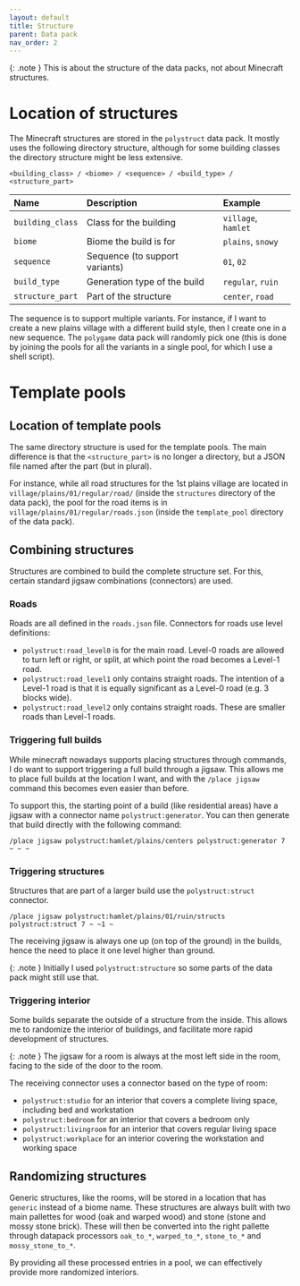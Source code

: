 ```yaml
---
layout: default
title: Structure
parent: Data pack
nav_order: 2
---
```


{: .note }
This is about the structure of the data packs, not about Minecraft structures.

# Location of structures

The Minecraft structures are stored in the `polystruct` data pack. It mostly
uses the following directory structure, although for some building classes the
directory structure might be less extensive.

```
<building_class> / <biome> / <sequence> / <build_type> / <structure_part>
```

| Name             | Description                    | Example             |
|:-----------------|:-------------------------------|:--------------------|
| `building_class` | Class for the building         | `village`, `hamlet` |
| `biome`          | Biome the build is for         | `plains`, `snowy`   |
| `sequence`       | Sequence (to support variants) | `01`, `02`          |
| `build_type`     | Generation type of the build   | `regular`, `ruin`   |
| `structure_part` | Part of the structure          | `center`, `road`    |

The sequence is to support multiple variants. For instance, if I want to create
a new plains village with a different build style, then I create one in a new
sequence. The `polygame` data pack will randomly pick one (this is done by
joining the pools for all the variants in a single pool, for which I use a
shell script).

# Template pools

## Location of template pools

The same directory structure is used for the template pools. The main
difference is that the `<structure_part>` is no longer a directory, but a JSON
file named after the part (but in plural).

For instance, while all road structures for the 1st plains village are located
in `village/plains/01/regular/road/` (inside the `structures` directory of the
data pack), the pool for the road items is in
`village/plains/01/regular/roads.json` (inside the `template_pool` directory of
the data pack).

## Combining structures

Structures are combined to build the complete structure set. For this, certain
standard jigsaw combinations (connectors) are used.

### Roads

Roads are all defined in the `roads.json` file. Connectors for roads use level
definitions:

- `polystruct:road_level0` is for the main road. Level-0 roads are allowed to
  turn left or right, or split, at which point the road becomes a Level-1 road.
- `polystruct:road_level1` only contains straight roads. The intention of a
  Level-1 road is that it is equally significant as a Level-0 road (e.g. 3
  blocks wide).
- `polystruct:road_level2` only contains straight roads. These are smaller
  roads than Level-1 roads.

### Triggering full builds

While minecraft nowadays supports placing structures through commands, I do
want to support triggering a full build through a jigsaw. This allows me to
place full builds at the location I want, and with the `/place jigsaw` command
this becomes even easier than before.

To support this, the starting point of a build (like residential areas) have
a jigsaw with a connector name `polystruct:generator`. You can then generate
that build directly with the following command:

```
/place jigsaw polystruct:hamlet/plains/centers polystruct:generator 7 ~ ~ ~
```

### Triggering structures

Structures that are part of a larger build use the `polystruct:struct` connector.

```
/place jigsaw polystruct:hamlet/plains/01/ruin/structs polystruct:struct 7 ~ ~1 ~
```

The receiving jigsaw is always one up (on top of the ground) in the builds, hence
the need to place it one level higher than ground.

{: .note }
Initially I used `polystruct:structure` so some parts of the data pack might
still use that.

### Triggering interior

Some builds separate the outside of a structure from the inside. This allows me
to randomize the interior of buildings, and facilitate more rapid development
of structures.

{: .note }
The jigsaw for a room is always at the most left side in the room, facing
to the side of the door to the room.

The receiving connector uses a connector based on the type of room:

* `polystruct:studio` for an interior that covers a complete living space,
  including bed and workstation
* `polystruct:bedroom` for an interior that covers a bedroom only
* `polystruct:livingroom` for an interior that covers regular living space
* `polystruct:workplace` for an interior covering the workstation and working space

## Randomizing structures

Generic structures, like the rooms, will be stored in a location that has `generic`
instead of a biome name. These structures are always built with two main pallettes
for wood (oak and warped wood) and stone (stone and mossy stone brick). These will
then be converted into the right pallette through datapack processors `oak_to_*`,
`warped_to_*`, `stone_to_*` and `mossy_stone_to_*`.

By providing all these processed entries in a pool, we can effectively provide more
randomized interiors.



